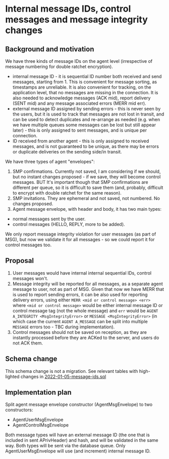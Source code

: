 # Internal message IDs, control messages and message integrity changes

## Background and motivation

We have three kinds of message IDs on the agent level (irrespective of message numbering for double ratchet encryption).

- internal message ID - it is sequential ID number both received and send messages, starting from 1. This is convenient for message sorting, as timestamps are unreliable. It is also convenient for tracking, on the application level, that no messages are missing in the connection. It is also needed to acknowledge messages (ACK mid), report delivery (SENT mid) and any message associated errors (MERR mid err).
- external message ID assigned by sending errors - this is never seen by the users, but it is used to track that messages are not lost in transit, and can be used to detect duplicates and re-arrange as needed (e.g. when we have multiple queues some messages can be lost but still appear later) - this is only assigned to sent messages, and is unique per connection.
- ID received from another agent - this is only assigned to received messages, and is not guaranteed to be unique, as there may be errors or duplicate deliveries on the sending side/in transit.

We have three types of agent "envelopes":

1. SMP confirmations. Currently not saved, I am considering if we should, but no instant changes proposed - if we save, they will become control messages. BUT It's important though that SMP confirmations are different per queue, so it is difficult to save them (and, probably, difficult to encrypt with double ratchet for the same reason).
2. SMP invitations. They are ephemeral and not saved, not numbered. No changes proposed.
3. Agent message envelope, with header and body, it has two main types:
  - normal messages sent by the user.
  - control messages (HELLO, REPLY, more to be added).

We only report message integrity violation for user messages (as part of MSG), but now we validate it for all messages - so we could report it for control messages too.

## Proposal

1. User messages would have internal internal sequential IDs, control messages won't.
2. Message integrity will be reported for all messages, as a separate agent message to user, not as part of MSG. Given that now we have MERR that is used to report sending errors, it can be also used for reporting delivery errors, using either `MERR <mid or control message> <err>` where `<mid or control message>` would be either internal message ID or control message tag (not the whole message) and `err` would be `AGENT A_INTEGRITY <MsgIntegrityError>` or `MESSAGE <MsgIntegrityError>` (in which case the current `AGENT A_MESSAGE` can be split into multiple `MESSAGE` errors too - TBC during implementation).
3. Control messages should not be saved on reception, as they are instantly processed before they are ACKed to the server, and users do not ACK them.

## Schema change

This schema change is not a migration. See relevant tables with high-lighted changes in [2022-01-05-message-ids.sql](./2022-01-05-message-ids)

## Implementation plan

Split agent message envelope constructor (AgentMsgEnvelope) to two constructors:

- AgentUserMsgEnvelope
- AgentControlMsgEnvelope

Both message types will have an external message ID (the one that is included in sent APrivHeader) and hash, and will be validated in the same way. Both types will be sent via the database queue. Only AgentUserMsgEnvelope will use (and increment) internal message ID.

